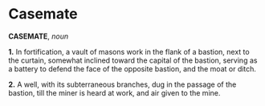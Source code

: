 # Casemate

**CASEMATE**, _noun_

**1.** In fortification, a vault of masons work in the flank of a bastion, next to the curtain, somewhat inclined toward the capital of the bastion, serving as a battery to defend the face of the opposite bastion, and the moat or ditch.

**2.** A well, with its subterraneous branches, dug in the passage of the bastion, till the miner is heard at work, and air given to the mine.